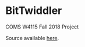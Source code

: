 # BitTwiddler

COMS W4115 Fall 2018 Project

Source available [here](https://github.com/brunoseivam/bittwiddler).
